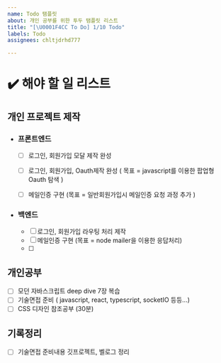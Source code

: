 ```yaml
---
name: Todo 탬플릿
about: 개인 공부를 위한 투두 탬플릿 리스트
title: "[\U0001F4CC To Do] 1/10 Todo"
labels: Todo
assignees: chltjdrhd777

---
```


# ✔️ 해야 할 일 리스트

## 개인 프로젝트 제작

- ### 프론트엔드
  - [ ] 로그인, 회원가입 모달 제작 완성
  - [ ] 로그인, 회원가입, Oauth제작 완성 ( 목표 = javascript를 이용한 팝업형 Oauth 탐색 )
  - [ ] 메일인증 구현 (목표 = 일반회원가입시 메일인증 요청 과정 추가 )

      
- ### 백엔드
  - [ ] 로그인, 회원가입 라우팅 처리 제작
  - [ ] 메일인증 구현 (목표 = node mailer을 이용한 응답처리)
  - [ ] 

## 개인공부
- [ ] 모던 자바스크립트 deep dive 7장 복습
- [ ] 기술면접 준비 ( javascript, react, typescript, socketIO 등등...)
- [ ] CSS 디자인 참조공부 (30분)

## 기록정리
- [ ] 기술면접 준비내용 깃프로젝트, 벨로그 정리
